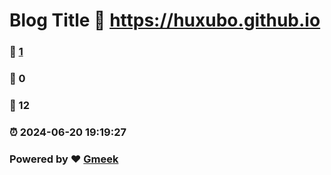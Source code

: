 # Blog Title :link: https://huxubo.github.io 
### :page_facing_up: [1](https://huxubo.github.io/tag.html) 
### :speech_balloon: 0 
### :hibiscus: 12 
### :alarm_clock: 2024-06-20 19:19:27 
### Powered by :heart: [Gmeek](https://github.com/Meekdai/Gmeek)

